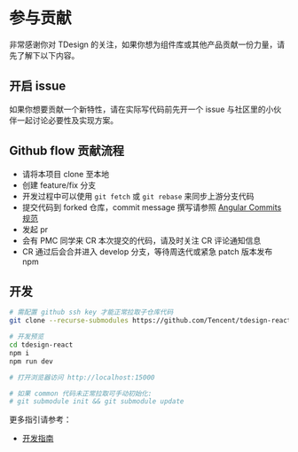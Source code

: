 # 参与贡献

非常感谢你对 TDesign 的关注，如果你想为组件库或其他产品贡献一份力量，请先了解下以下内容。

## 开启 issue

如果你想要贡献一个新特性，请在实际写代码前先开一个 issue 与社区里的小伙伴一起讨论必要性及实现方案。

## Github flow 贡献流程

- 请将本项目 clone 至本地
- 创建 feature/fix 分支
- 开发过程中可以使用 `git fetch` 或 `git rebase` 来同步上游分支代码
- 提交代码到 forked 仓库，commit message 撰写请参照 [Angular Commits 规范](https://github.com/angular/angular.js/blob/master/DEVELOPERS.md#commits)
- 发起 pr
- 会有 PMC 同学来 CR 本次提交的代码，请及时关注 CR 评论通知信息
- CR 通过后会合并进入 develop 分支，等待周迭代或紧急 patch 版本发布 npm

## 开发

```bash
# 需配置 github ssh key 才能正常拉取子仓库代码
git clone --recurse-submodules https://github.com/Tencent/tdesign-react.git 

# 开发预览
cd tdesign-react
npm i
npm run dev

# 打开浏览器访问 http://localhost:15000

# 如果 common 代码未正常拉取可手动初始化:
# git submodule init && git submodule update
```

更多指引请参考：

- [开发指南](./DEVELOP_GUIDE.md)
<!-- - [测试指南](./TEST_GUIDE.md) -->
